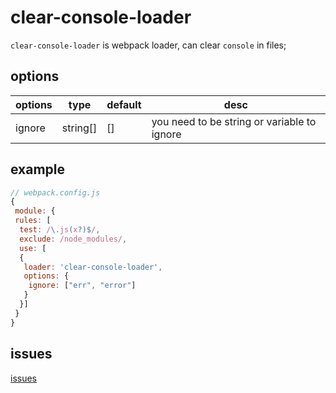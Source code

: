 # clear-console-loader

`clear-console-loader` is webpack loader, can clear `console` in files;

## options

| options | type      | default | desc                                        |
| ------- | --------- | ------- | ------------------------------------------- |
| ignore  | string[\] | []      | you need to be string or variable to ignore |

## example

```js
// webpack.config.js
{
 module: {
 rules: [
  test: /\.js(x?)$/,
  exclude: /node_modules/,
  use: [
  {
   loader: 'clear-console-loader',
   options: {
    ignore: ["err", "error"]
   }
  }]
 }
}
```

## issues

[issues](https://github.com/sunny1011111/clear-console-loader/issues)

